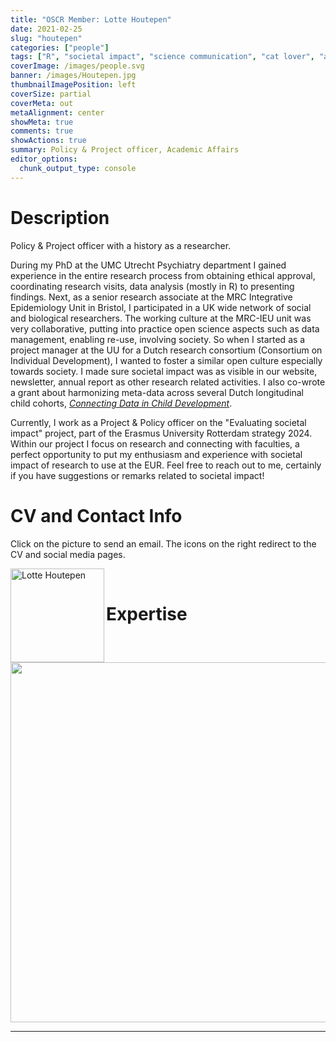 ```yaml
---
title: "OSCR Member: Lotte Houtepen"
date: 2021-02-25
slug: "houtepen"
categories: ["people"]
tags: ["R", "societal impact", "science communication", "cat lover", "academic-affairs"] # top 3 categories + unique + school
coverImage: /images/people.svg
banner: /images/Houtepen.jpg
thumbnailImagePosition: left
coverSize: partial
coverMeta: out
metaAlignment: center
showMeta: true
comments: true
showActions: true
summary: Policy & Project officer, Academic Affairs
editor_options: 
  chunk_output_type: console
---
```




# Description

Policy & Project officer with a history as a researcher.
 
During my PhD at the UMC Utrecht Psychiatry department I  gained experience in the entire research process from obtaining ethical approval, coordinating research visits, data analysis (mostly in R) to presenting findings. Next, as a senior research associate at the MRC Integrative Epidemiology Unit in Bristol, I participated in a UK wide network of social and biological researchers. The working culture at the MRC-IEU unit was very collaborative, putting into practice open science aspects such as data management, enabling re-use, involving society. So when I started as a project manager at the UU for a Dutch research consortium (Consortium on Individual Development), I wanted to foster a similar open culture especially towards society. I made sure societal impact was as visible in our website, newsletter, annual report as other research related activities. I also co-wrote a grant about harmonizing meta-data across several Dutch longitudinal child cohorts, [*Connecting Data in Child Development*](https://www.uu.nl/en/news/grant-for-initiative-to-digitally-share-description-of-data-for-youth-research).

Currently, I work as a Project & Policy officer on the "Evaluating societal impact" project, part of the Erasmus University Rotterdam strategy 2024. Within our project I focus on research and connecting with faculties, a perfect opportunity to put my enthusiasm and experience with societal impact of research to use at the EUR. Feel free to reach out to me, certainly if you have suggestions or remarks related to societal impact!
 
# CV and Contact Info

Click on the picture to send an email. The icons on the right redirect to the CV and social media pages.

<!-- EMAIL -->
<p>
  <a href="mailto:houtepen@eur.nl">
  <img border="0" alt="Lotte Houtepen" src="/images/Houtepen.jpg" width="150" height="150" align="left">
  </a>
</p>

<!-- CV -->
<p align="center">
  <a href="https://www.linkedin.com/in/lotte-houtepen/" class="fa fa-file fa-2x" style="color:#00B969;">
  </a>
</p>

<!-- TWITTER -->
<p align="center">
  <a href="https://twitter.com/LHoutepen/" class="fa fa-twitter fa-2x">
  </a>
</p>

<!-- ORCID -->
<p align="center">
  <a href="https://orcid.org/0000-0003-1442-8852" class="ai ai-orcid fa-2x" style="color:#000000;">
  </a>
</p>

<BR>

# Expertise

<img src="{{< blogdown/postref >}}index_files/figure-html/radarPlot-1.png" width="576" />

***

